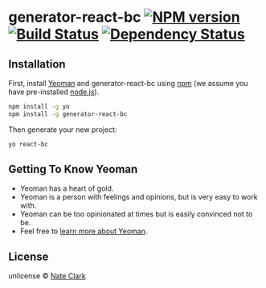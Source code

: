 # generator-react-bc [![NPM version][npm-image]][npm-url] [![Build Status][travis-image]][travis-url] [![Dependency Status][daviddm-image]][daviddm-url]
> 

## Installation

First, install [Yeoman](http://yeoman.io) and generator-react-bc using [npm](https://www.npmjs.com/) (we assume you have pre-installed [node.js](https://nodejs.org/)).

```bash
npm install -g yo
npm install -g generator-react-bc
```

Then generate your new project:

```bash
yo react-bc
```

## Getting To Know Yeoman

 * Yeoman has a heart of gold.
 * Yeoman is a person with feelings and opinions, but is very easy to work with.
 * Yeoman can be too opinionated at times but is easily convinced not to be.
 * Feel free to [learn more about Yeoman](http://yeoman.io/).

## License

unlicense © [Nate Clark]()


[npm-image]: https://badge.fury.io/js/generator-react-bc.svg
[npm-url]: https://npmjs.org/package/generator-react-bc
[travis-image]: https://travis-ci.org/n8io/generator-react-bc.svg?branch=master
[travis-url]: https://travis-ci.org/n8io/generator-react-bc
[daviddm-image]: https://david-dm.org/n8io/generator-react-bc.svg?theme=shields.io
[daviddm-url]: https://david-dm.org/n8io/generator-react-bc
